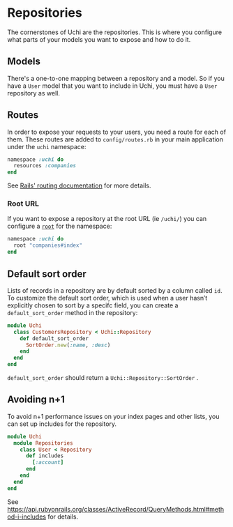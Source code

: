 # Repositories

The cornerstones of Uchi are the repositories. This is where you configure what parts of your models you want to expose and how to do it.

## Models

There's a one-to-one mapping between a repository and a model. So if you have a `User` model that you want to include in Uchi, you must have a `User` repository as well.

## Routes

In order to expose your requests to your users, you need a route for each of them. These routes are added to `config/routes.rb` in your main application under the `uchi` namespace:

```ruby
namespace :uchi do
  resources :companies
end
```

See [Rails' routing documentation](https://guides.rubyonrails.org/routing.html) for more details.

### Root URL

If you want to expose a repository at the root URL (ie `/uchi/`) you can configure a [`root`](https://guides.rubyonrails.org/routing.html#using-root) for the namespace:

```ruby
namespace :uchi do
  root "companies#index"
end
```

## Default sort order

Lists of records in a repository are by default sorted by a column called `id`. To customize the default sort order, which is used when a user hasn’t explicitly chosen to sort by a specifc field, you can create a `default_sort_order` method in the repository:

```ruby
module Uchi
  class CustomersRepository < Uchi::Repository
    def default_sort_order
      SortOrder.new(:name, :desc)
    end
  end
end
```

`default_sort_order` should return a `Uchi::Repository::SortOrder` .
## Avoiding n+1

To avoid n+1 performance issues on your index pages and other lists, you can set up includes for the repository.

```ruby
module Uchi
  module Repositories
    class User < Repository
      def includes
        [:account]
      end
    end
  end
end
```

See https://api.rubyonrails.org/classes/ActiveRecord/QueryMethods.html#method-i-includes for details.
